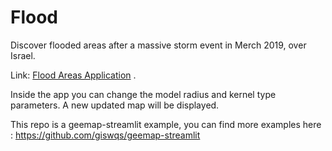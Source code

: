 # Flood
Discover flooded areas after a massive storm event in Merch 2019, over Israel.

Link: [Flood Areas Application](https://share.streamlit.io/ofirmazor/flood/main/FloodAreasApp.py) .

Inside the app you can change the model radius and kernel type parameters. A new updated map will be displayed.

This repo is a geemap-streamlit example, you can find more examples here : https://github.com/giswqs/geemap-streamlit
